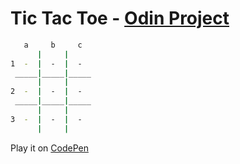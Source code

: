 # Tic Tac Toe - [Odin Project](https://www.theodinproject.com/paths/full-stack-javascript/courses/javascript/lessons/tic-tac-toe)

```sh
   a     b     c
      |     |     
1  -  |  -  |  -  
 _____|_____|_____
      |     |     
2  -  |  -  |  -  
 _____|_____|_____
      |     |     
3  -  |  -  |  -  
      |     |     
```

Play it on [CodePen](https://codepen.io/ghost-goblin/pen/MWpOpEJ)
